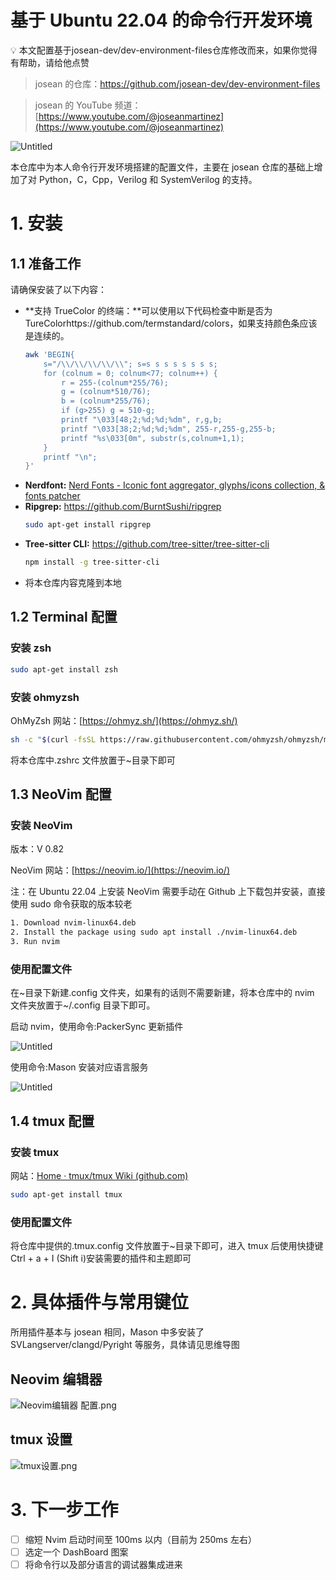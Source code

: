 # 基于 Ubuntu 22.04 的命令行开发环境

<aside>
💡 本文配置基于josean-dev/dev-environment-files仓库修改而来，如果你觉得有帮助，请给他点赞

</aside>

> josean 的仓库：https://github.com/josean-dev/dev-environment-files

> josean 的 YouTube 频道：[https://www.youtube.com/@joseanmartinez](https://www.youtube.com/@joseanmartinez)

![Untitled](IMAGE/Untitled.png)

本仓库中为本人命令行开发环境搭建的配置文件，主要在 josean 仓库的基础上增加了对 Python，C，Cpp，Verilog 和 SystemVerilog 的支持。

# 1. 安装

## 1.1 准备工作

请确保安装了以下内容：

- **支持 TrueColor 的终端：**可以使用以下代码检查中断是否为 TureColorhttps://github.com/termstandard/colors，如果支持颜色条应该是连续的。
  ```bash
  awk 'BEGIN{
      s="/\\/\\/\\/\\/\\"; s=s s s s s s s s;
      for (colnum = 0; colnum<77; colnum++) {
          r = 255-(colnum*255/76);
          g = (colnum*510/76);
          b = (colnum*255/76);
          if (g>255) g = 510-g;
          printf "\033[48;2;%d;%d;%dm", r,g,b;
          printf "\033[38;2;%d;%d;%dm", 255-r,255-g,255-b;
          printf "%s\033[0m", substr(s,colnum+1,1);
      }
      printf "\n";
  }'
  ```
- **Nerdfont:** [Nerd Fonts - Iconic font aggregator, glyphs/icons collection, & fonts patcher](https://www.nerdfonts.com/)
- **Ripgrep:** https://github.com/BurntSushi/ripgrep
  ```bash
  sudo apt-get install ripgrep
  ```
- **Tree-sitter CLI:** https://github.com/tree-sitter/tree-sitter-cli
  ```bash
  npm install -g tree-sitter-cli
  ```
- 将本仓库内容克隆到本地

## 1.2 Terminal 配置

### 安装 zsh

```bash
sudo apt-get install zsh
```

### 安装 ohmyzsh

OhMyZsh 网站：[https://ohmyz.sh/](https://ohmyz.sh/)

```bash
sh -c "$(curl -fsSL https://raw.githubusercontent.com/ohmyzsh/ohmyzsh/master/tools/install.sh)"
```

将本仓库中.zshrc 文件放置于~目录下即可

## 1.3 NeoVim 配置

### 安装 NeoVim

版本：V 0.82

NeoVim 网站：[https://neovim.io/](https://neovim.io/)

注：在 Ubuntu 22.04 上安装 NeoVim 需要手动在 Github 上下载包并安装，直接使用 sudo 命令获取的版本较老

```bash
1. Download nvim-linux64.deb
2. Install the package using sudo apt install ./nvim-linux64.deb
3. Run nvim
```

### 使用配置文件

在~目录下新建.config 文件夹，如果有的话则不需要新建，将本仓库中的 nvim 文件夹放置于~/.config 目录下即可。

启动 nvim，使用命令:PackerSync 更新插件

![Untitled](IMAGE/Untitled%201.png)

使用命令:Mason 安装对应语言服务

![Untitled](IMAGE/Untitled%202.png)

## 1.4 tmux 配置

### 安装 tmux

网站：[Home · tmux/tmux Wiki (github.com)](https://github.com/tmux/tmux/wiki)

```bash
sudo apt-get install tmux
```

### 使用配置文件

将仓库中提供的.tmux.config 文件放置于~目录下即可，进入 tmux 后使用快捷键 Ctrl + a + I (Shift i)安装需要的插件和主题即可

# 2. 具体插件与常用键位

所用插件基本与 josean 相同，Mason 中多安装了 SVLangserver/clangd/Pyright 等服务，具体请见思维导图

## Neovim 编辑器

![Neovim编辑器 配置.png](IMAGE/Neovim.png)

## tmux 设置

![tmux设置.png](IMAGE/tmux.png)

# 3. 下一步工作

- [ ] 缩短 Nvim 启动时间至 100ms 以内（目前为 250ms 左右）
- [ ] 选定一个 DashBoard 图案
- [ ] 将命令行以及部分语言的调试器集成进来
